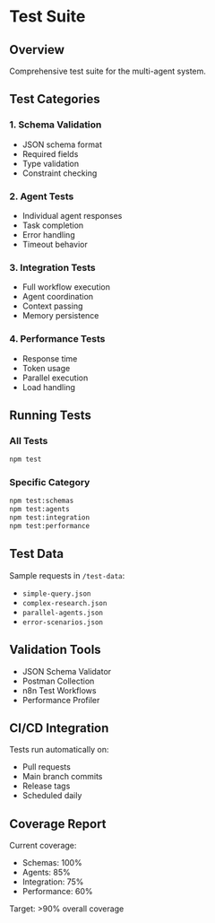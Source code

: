 # Test Suite

## Overview

Comprehensive test suite for the multi-agent system.

## Test Categories

### 1. Schema Validation
- JSON schema format
- Required fields
- Type validation
- Constraint checking

### 2. Agent Tests
- Individual agent responses
- Task completion
- Error handling
- Timeout behavior

### 3. Integration Tests
- Full workflow execution
- Agent coordination
- Context passing
- Memory persistence

### 4. Performance Tests
- Response time
- Token usage
- Parallel execution
- Load handling

## Running Tests

### All Tests
```bash
npm test
```

### Specific Category
```bash
npm test:schemas
npm test:agents
npm test:integration
npm test:performance
```

## Test Data

Sample requests in `/test-data`:
- `simple-query.json`
- `complex-research.json`
- `parallel-agents.json`
- `error-scenarios.json`

## Validation Tools

- JSON Schema Validator
- Postman Collection
- n8n Test Workflows
- Performance Profiler

## CI/CD Integration

Tests run automatically on:
- Pull requests
- Main branch commits
- Release tags
- Scheduled daily

## Coverage Report

Current coverage:
- Schemas: 100%
- Agents: 85%
- Integration: 75%
- Performance: 60%

Target: >90% overall coverage